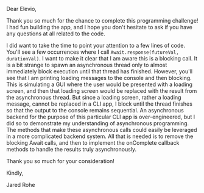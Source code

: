 Dear Elevio,

Thank you so much for the chance to complete this programming challenge!
I had fun building the app, and I hope you don't hesitate to ask if you have any
questions at all related to the code.

I did want to take the time to point your attention to a few lines of code.
You'll see a few occurrences where I call ```Await.response(futureVal, durationVal)```.
I want to make it clear that I am aware this is a blocking call. It is a bit strange to spawn an
asynchronous thread only to almost immediately block execution until that thread has finished.
However, you'll see that I am printing loading messages to the console and then blocking.  This is simulating
a GUI where the user would be presented with a loading screen, and then that loading screen would be replaced with the 
result from the asynchronous thread. But since a loading screen, rather a loading message, cannot be replaced in 
a CLI app, I block until the thread finishes so that the output to the console remains sequential. An asynchronous
backend for the purpose of this particular CLI app is over-engineered, but I did so to demonstrate my understanding
of asynchronous programming. The methods that make these asynchronous calls could easily be leveraged in a 
more complicated backend system. All that is needed is to remove the blocking Await calls, and then to implement 
the onComplete callback methods to handle the results truly asynchronously. 


Thank you so much for your consideration!

Kindly,

Jared Rohe